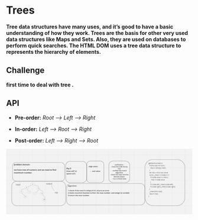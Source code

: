 # Trees

**Tree data structures have many uses, and it’s good to have a basic understanding of how they work. Trees are the basis for other very used data structures like Maps and Sets. Also, they are used on databases to perform quick searches. The HTML DOM uses a tree data structure to represents the hierarchy of elements.**

## Challenge

**first time  to deal with tree .**




## API


- **Pre-order:** *Root –> Left –> Right*

- **In-order:** *Left –> Root –> Right*

- **Post-order:** *Left –> Right –> Root*


![code challenge 16](./code16.png)
